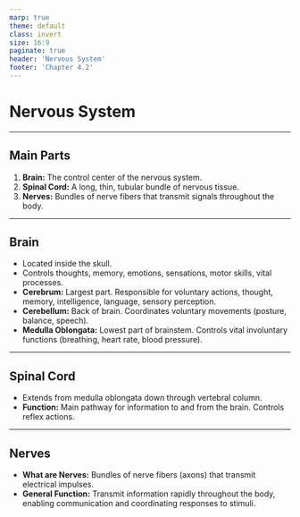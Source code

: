 ```yaml
---
marp: true
theme: default
class: invert
size: 16:9
paginate: true
header: 'Nervous System'
footer: 'Chapter 4.2'
---
```


# Nervous System

---

## Main Parts

1.  **Brain:** The control center of the nervous system.
2.  **Spinal Cord:** A long, thin, tubular bundle of nervous tissue.
3.  **Nerves:** Bundles of nerve fibers that transmit signals throughout the body.

---

## Brain

*   Located inside the skull.
*   Controls thoughts, memory, emotions, sensations, motor skills, vital processes.
*   **Cerebrum:** Largest part. Responsible for voluntary actions, thought, memory, intelligence, language, sensory perception.
*   **Cerebellum:** Back of brain. Coordinates voluntary movements (posture, balance, speech).
*   **Medulla Oblongata:** Lowest part of brainstem. Controls vital involuntary functions (breathing, heart rate, blood pressure).

---

## Spinal Cord

*   Extends from medulla oblongata down through vertebral column.
*   **Function:** Main pathway for information to and from the brain. Controls reflex actions.

---

## Nerves

*   **What are Nerves:** Bundles of nerve fibers (axons) that transmit electrical impulses.
*   **General Function:** Transmit information rapidly throughout the body, enabling communication and coordinating responses to stimuli.
